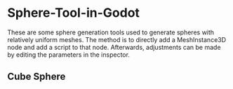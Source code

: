 # Sphere-Tool-in-Godot
These are some sphere generation tools used to generate spheres with relatively uniform meshes. The method is to directly add a MeshInstance3D node and add a script to that node. Afterwards, adjustments can be made by editing the parameters in the inspector.

## Cube Sphere
